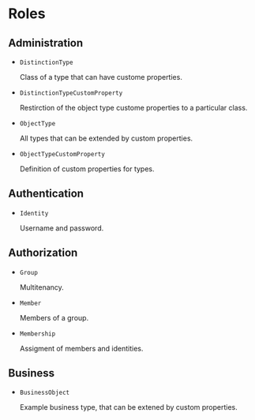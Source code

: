 # Roles

## Administration

* `DistinctionType`

  Class of a type that can have custome properties. 

* `DistinctionTypeCustomProperty`

  Restirction of the object type custome properties to a particular class. 

* `ObjectType`

  All types that can be extended by custom properties.

* `ObjectTypeCustomProperty`

  Definition of custom properties for types.

## Authentication

* `Identity`

  Username and password. 

## Authorization

* `Group`

  Multitenancy. 

* `Member`

  Members of a group. 

* `Membership`

  Assigment of members and identities. 

## Business

* `BusinessObject`

  Example business type, that can be extened by custom properties. 